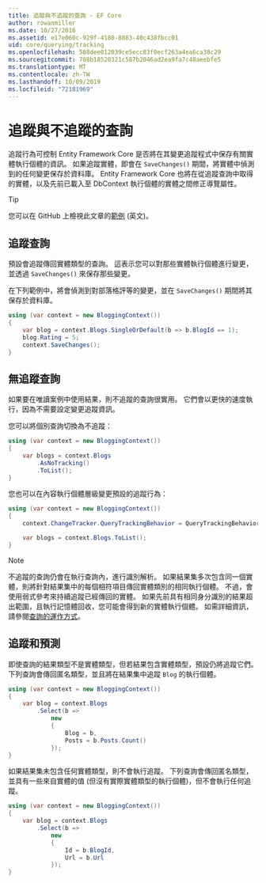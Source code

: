 ```yaml
---
title: 追蹤與不追蹤的查詢 - EF Core
author: rowanmiller
ms.date: 10/27/2016
ms.assetid: e17e060c-929f-4180-8883-40c438fbcc01
uid: core/querying/tracking
ms.openlocfilehash: 588dee012039ce5ecc83f0ecf263a4ea6ca38c29
ms.sourcegitcommit: 708b18520321c587b2046ad2ea9fa7c48aeebfe5
ms.translationtype: MT
ms.contentlocale: zh-TW
ms.lasthandoff: 10/09/2019
ms.locfileid: "72181969"
---
```

# <a name="tracking-vs-no-tracking-queries"></a>追蹤與不追蹤的查詢

追蹤行為可控制 Entity Framework Core 是否將在其變更追蹤程式中保存有關實體執行個體的資訊。 如果追蹤實體，即會在 `SaveChanges()` 期間，將實體中偵測到的任何變更保存於資料庫。 Entity Framework Core 也將在從追蹤查詢中取得的實體，以及先前已載入至 DbContext 執行個體的實體之間修正導覽屬性。

> [!TIP]  
> 您可以在 GitHub 上檢視此文章的[範例](https://github.com/aspnet/EntityFramework.Docs/tree/master/samples/core/Querying) \(英文\)。

## <a name="tracking-queries"></a>追蹤查詢

預設會追蹤傳回實體類型的查詢。 這表示您可以對那些實體執行個體進行變更，並透過 `SaveChanges()` 來保存那些變更。

在下列範例中，將會偵測到對部落格評等的變更，並在 `SaveChanges()` 期間將其保存於資料庫。

<!-- [!code-csharp[Main](samples/core/Querying/Tracking/Sample.cs)] -->
``` csharp
using (var context = new BloggingContext())
{
    var blog = context.Blogs.SingleOrDefault(b => b.BlogId == 1);
    blog.Rating = 5;
    context.SaveChanges();
}
```

## <a name="no-tracking-queries"></a>無追蹤查詢

如果要在唯讀案例中使用結果，則不追蹤的查詢很實用。 它們會以更快的速度執行，因為不需要設定變更追蹤資訊。

您可以將個別查詢切換為不追蹤：

<!-- [!code-csharp[Main](samples/core/Querying/Tracking/Sample.cs?highlight=4)] -->
``` csharp
using (var context = new BloggingContext())
{
    var blogs = context.Blogs
        .AsNoTracking()
        .ToList();
}
```

您也可以在內容執行個體層級變更預設的追蹤行為：

<!-- [!code-csharp[Main](samples/core/Querying/Tracking/Sample.cs?highlight=3)] -->
``` csharp
using (var context = new BloggingContext())
{
    context.ChangeTracker.QueryTrackingBehavior = QueryTrackingBehavior.NoTracking;

    var blogs = context.Blogs.ToList();
}
```

> [!NOTE]  
> 不追蹤的查詢仍會在執行查詢內，進行識別解析。 如果結果集多次包含同一個實體，則將針對結果集中的每個相符項目傳回實體類別的相同執行個體。 不過，會使用弱式參考來持續追蹤已經傳回的實體。 如果先前具有相同身分識別的結果超出範圍，且執行記憶體回收，您可能會得到新的實體執行個體。 如需詳細資訊，請參閱[查詢的運作方式](xref:core/querying/how-query-works)。

## <a name="tracking-and-projections"></a>追蹤和預測

即使查詢的結果類型不是實體類型，但若結果包含實體類型，預設仍將追蹤它們。 下列查詢會傳回匿名類型，並且將在結果集中追蹤 `Blog` 的執行個體。

<!-- [!code-csharp[Main](samples/core/Querying/Tracking/Sample.cs?highlight=7)] -->
``` csharp
using (var context = new BloggingContext())
{
    var blog = context.Blogs
        .Select(b =>
            new
            {
                Blog = b,
                Posts = b.Posts.Count()
            });
}
```

如果結果集未包含任何實體類型，則不會執行追蹤。 下列查詢會傳回匿名類型，並具有一些來自實體的值 (但沒有實際實體類型的執行個體)，但不會執行任何追蹤。

<!-- [!code-csharp[Main](samples/core/Querying/Tracking/Sample.cs)] -->
``` csharp
using (var context = new BloggingContext())
{
    var blog = context.Blogs
        .Select(b =>
            new
            {
                Id = b.BlogId,
                Url = b.Url
            });
}
```
